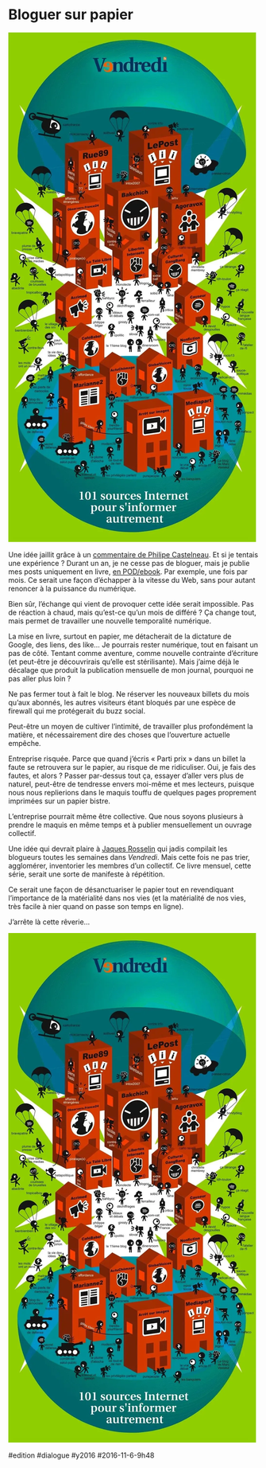 # Bloguer sur papier

![](_i/vendredi.webp)

Une idée jaillit grâce à un [commentaire de Philipe Castelneau](pod-et-ebooks-cest-le-meme-combat/#comment-184141.md). Et si je tentais une expérience ? Durant un an, je ne cesse pas de bloguer, mais je publie mes posts uniquement en livre, [en POD/ebook](pod-et-ebooks-cest-le-meme-combat.md). Par exemple, une fois par mois. Ce serait une façon d’échapper à la vitesse du Web, sans pour autant renoncer à la puissance du numérique.

Bien sûr, l’échange qui vient de provoquer cette idée serait impossible. Pas de réaction à chaud, mais qu’est-ce qu’un mois de différé ? Ça change tout, mais permet de travailler une nouvelle temporalité numérique.

La mise en livre, surtout en papier, me détacherait de la dictature de Google, des liens, des like… Je pourrais rester numérique, tout en faisant un pas de côté. Tentant comme aventure, comme nouvelle contrainte d’écriture (et peut-être je découvrirais qu’elle est stérilisante). Mais j’aime déjà le décalage que produit la publication mensuelle de mon journal, pourquoi ne pas aller plus loin ?

Ne pas fermer tout à fait le blog. Ne réserver les nouveaux billets du mois qu’aux abonnés, les autres visiteurs étant bloqués par une espèce de firewall qui me protégerait du buzz social.

Peut-être un moyen de cultiver l’intimité, de travailler plus profondément la matière, et nécessairement dire des choses que l’ouverture actuelle empêche.

Entreprise risquée. Parce que quand j’écris « Parti prix » dans un billet la faute se retrouvera sur le papier, au risque de me ridiculiser. Oui, je fais des fautes, et alors ? Passer par-dessus tout ça, essayer d’aller vers plus de naturel, peut-être de tendresse envers moi-même et mes lecteurs, puisque nous nous replierions dans le maquis touffu de quelques pages proprement imprimées sur un papier bistre.

L’entreprise pourrait même être collective. Que nous soyons plusieurs à prendre le maquis en même temps et à publier mensuellement un ouvrage collectif.

Une idée qui devrait plaire à [Jaques Rosselin](https://twitter.com/rosselin) qui jadis compilait les blogueurs toutes les semaines dans *Vendredi*. Mais cette fois ne pas trier, agglomérer, inventorier les membres d’un collectif. Ce livre mensuel, cette série, serait une sorte de manifeste à répétition.

Ce serait une façon de désanctuariser le papier tout en revendiquant l’importance de la matérialité dans nos vies (et la matérialité de nos vies, très facile à nier quand on passe son temps en ligne).

J’arrête là cette rêverie…

![Vendredi](_i/vendredi.webp)

#edition #dialogue #y2016 #2016-11-6-9h48
